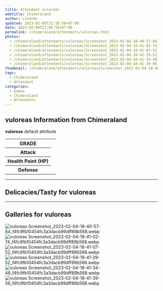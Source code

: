 ```yaml
---
title: Attendant vuloreas
webtitle: Chimeraland
author: L3n4r0x
updated: 2023-02-08T21:16:58+07:00
date: 2023-02-08T21:05:58+07:00
permalink: /chimeraland/attendants/vuloreas.html
photos:
  - /chimeraland/attendants/vuloreas/Screenshot_2023-02-04-18-40-57-84_f4fc9fb10454fc3a3dacb99dff89b568.webp
  - /chimeraland/attendants/vuloreas/Screenshot_2023-02-04-18-41-02-74_f4fc9fb10454fc3a3dacb99dff89b568.webp
  - /chimeraland/attendants/vuloreas/Screenshot_2023-02-04-18-41-07-52_f4fc9fb10454fc3a3dacb99dff89b568.webp
  - /chimeraland/attendants/vuloreas/Screenshot_2023-02-04-18-41-29-52_f4fc9fb10454fc3a3dacb99dff89b568.webp
  - /chimeraland/attendants/vuloreas/Screenshot_2023-02-04-18-41-34-48_f4fc9fb10454fc3a3dacb99dff89b568.webp
  - /chimeraland/attendants/vuloreas/Screenshot_2023-02-04-18-41-39-06_f4fc9fb10454fc3a3dacb99dff89b568.webp
thumbnail: /chimeraland/attendants/vuloreas/Screenshot_2023-02-04-18-40-57-84_f4fc9fb10454fc3a3dacb99dff89b568.webp
tags:
  - Chimeraland
  - Attendant
categories:
  - Games
  - Chimeraland
  - Attendants
---
```


<section id="bootstrap-wrapper"><link rel="stylesheet" href="https://rawcdn.githack.com/dimaslanjaka/Web-Manajemen/0c3b5aa1813bd4abcd2c11bf3e37928b15c28664/css/bootstrap-5-3-0-alpha3-wrapper.css"/><h2>vuloreas Information from Chimeraland</h2><p><b>vuloreas</b> default attribute <table><tr><th>GRADE</th><td></td></tr><tr><th>Attack</th><td></td></tr><tr><th>Health Point (HP)</th><td></td></tr><tr><th>Defense</th><td></td></tr></table></p><hr/><h2>Delicacies/Tasty for vuloreas</h2><hr/><div id="gallery"><h2>Galleries for vuloreas</h2><div class="row"><div class="col-lg-6 col-12"><img src="/chimeraland/attendants/vuloreas/Screenshot_2023-02-04-18-40-57-84_f4fc9fb10454fc3a3dacb99dff89b568.webp" alt="vuloreas Screenshot_2023-02-04-18-40-57-84_f4fc9fb10454fc3a3dacb99dff89b568.webp"/></div><div class="col-lg-6 col-12"><img src="/chimeraland/attendants/vuloreas/Screenshot_2023-02-04-18-41-02-74_f4fc9fb10454fc3a3dacb99dff89b568.webp" alt="vuloreas Screenshot_2023-02-04-18-41-02-74_f4fc9fb10454fc3a3dacb99dff89b568.webp"/></div><div class="col-lg-6 col-12"><img src="/chimeraland/attendants/vuloreas/Screenshot_2023-02-04-18-41-07-52_f4fc9fb10454fc3a3dacb99dff89b568.webp" alt="vuloreas Screenshot_2023-02-04-18-41-07-52_f4fc9fb10454fc3a3dacb99dff89b568.webp"/></div><div class="col-lg-6 col-12"><img src="/chimeraland/attendants/vuloreas/Screenshot_2023-02-04-18-41-29-52_f4fc9fb10454fc3a3dacb99dff89b568.webp" alt="vuloreas Screenshot_2023-02-04-18-41-29-52_f4fc9fb10454fc3a3dacb99dff89b568.webp"/></div><div class="col-lg-6 col-12"><img src="/chimeraland/attendants/vuloreas/Screenshot_2023-02-04-18-41-34-48_f4fc9fb10454fc3a3dacb99dff89b568.webp" alt="vuloreas Screenshot_2023-02-04-18-41-34-48_f4fc9fb10454fc3a3dacb99dff89b568.webp"/></div><div class="col-lg-6 col-12"><img src="/chimeraland/attendants/vuloreas/Screenshot_2023-02-04-18-41-39-06_f4fc9fb10454fc3a3dacb99dff89b568.webp" alt="vuloreas Screenshot_2023-02-04-18-41-39-06_f4fc9fb10454fc3a3dacb99dff89b568.webp"/></div></div></div></section>